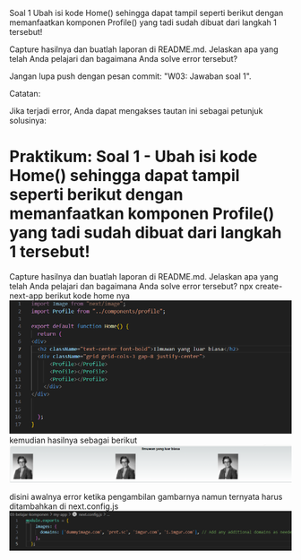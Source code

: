 Soal 1
Ubah isi kode Home() sehingga dapat tampil seperti berikut dengan memanfaatkan komponen Profile() yang tadi sudah dibuat dari langkah 1 tersebut!

Capture hasilnya dan buatlah laporan di README.md. Jelaskan apa yang telah Anda pelajari dan bagaimana Anda solve error tersebut?

Jangan lupa push dengan pesan commit: "W03: Jawaban soal 1".

Catatan:

Jika terjadi error, Anda dapat mengakses tautan ini sebagai petunjuk solusinya:

# Praktikum: Soal 1 - Ubah isi kode Home() sehingga dapat tampil seperti berikut dengan memanfaatkan komponen Profile() yang tadi sudah dibuat dari langkah 1 tersebut!
Capture hasilnya dan buatlah laporan di README.md. Jelaskan apa yang telah Anda pelajari dan bagaimana Anda solve error tersebut?
npx create-next-app
berikut kode home nya
![img](/03-belajar-komponen/2.png)
kemudian hasilnya sebagai berikut
![img](/03-belajar-komponen/1.png)

disini awalnya error ketika pengambilan gambarnya namun ternyata harus ditambahkan di next.config.js
![img](/03-belajar-komponen/3.png)